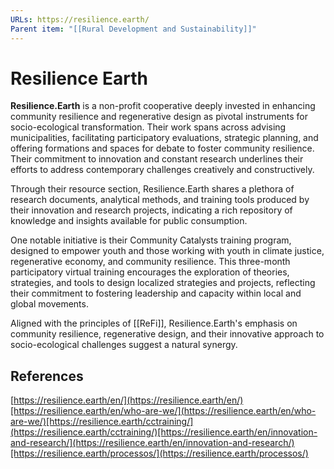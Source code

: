```yaml
---
URLs: https://resilience.earth/
Parent item: "[[Rural Development and Sustainability]]"
---
```

# Resilience Earth

**Resilience.Earth** is a non-profit cooperative deeply invested in enhancing community resilience and regenerative design as pivotal instruments for socio-ecological transformation. Their work spans across advising municipalities, facilitating participatory evaluations, strategic planning, and offering formations and spaces for debate to foster community resilience. Their commitment to innovation and constant research underlines their efforts to address contemporary challenges creatively and constructively.

Through their resource section, Resilience.Earth shares a plethora of research documents, analytical methods, and training tools produced by their innovation and research projects, indicating a rich repository of knowledge and insights available for public consumption.

One notable initiative is their Community Catalysts training program, designed to empower youth and those working with youth in climate justice, regenerative economy, and community resilience. This three-month participatory virtual training encourages the exploration of theories, strategies, and tools to design localized strategies and projects, reflecting their commitment to fostering leadership and capacity within local and global movements.

Aligned with the principles of [[ReFi]], Resilience.Earth's emphasis on community resilience, regenerative design, and their innovative approach to socio-ecological challenges suggest a natural synergy. 

## References

[https://resilience.earth/en/](https://resilience.earth/en/)[https://resilience.earth/en/who-are-we/](https://resilience.earth/en/who-are-we/)[https://resilience.earth/cctraining/](https://resilience.earth/cctraining/)[https://resilience.earth/en/innovation-and-research/](https://resilience.earth/en/innovation-and-research/)[https://resilience.earth/processos/](https://resilience.earth/processos/)
